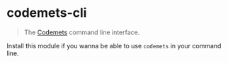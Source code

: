 # codemets-cli

> The [Codemets] command line interface.

Install this module if you wanna be able to use `codemets` in your command line.

[Codemets]: http://codemets.com
